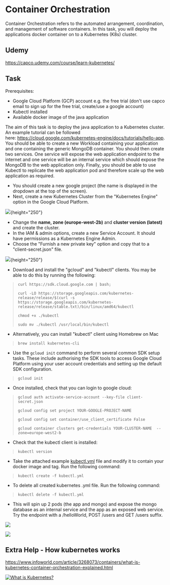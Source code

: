 # Container Orchestration

Container Orchestration refers to the automated arrangement, coordination, and management of software containers. In this task, you will deploy the applications docker container on to a Kubernetes (K8s) cluster. 

## Udemy

<https://capco.udemy.com/course/learn-kubernetes/>

## Task

Prerequisites:

-   Google Cloud Platform (GCP) account e.g. the free trial (don't use capco email to sign up for the free trial, create/use a google account)
-   Kubectl installed 
-   Available docker image of the java application

The aim of this task is to deploy the java application to a Kubernetes cluster. An example tutorial can be followed here: <https://cloud.google.com/kubernetes-engine/docs/tutorials/hello-app>. You should be able to create a new Workload containing your application and one containing the generic MongoDB container. You should then create two services. One service will expose the web application endpoint to the internet and one service will be an internal service which should expose the MongoDB to the web application only. Finally, you should be able to use Kubectl to replicate the web application pod and therefore scale up the web application as required.

-   You should create a new google project (the name is displayed in the dropdown at the top of the screen).
-   Next, create a new Kubernetes Cluster from the "Kubernetes Engine" option in the Google Cloud Platform.

![](attachments/418644157/428965986.png?height=250){height="250"}

-   Change the **name, zone (europe-west-2b)** and **cluster version (latest)** and create the cluster.
-   In the IAM & admin options, create a new Service Account. It should have permissions as a Kubernetes Engine Admin. 
-   Choose the "Furnish a new private key" option and copy that to a "client-secret.json" file.

![](attachments/418644157/428834941.png?height=250){height="250"}

-   Download and install the "gcloud" and "kubectl" clients. You may be able to do this by running the following:

>     curl https://sdk.cloud.google.com | bash;
>
>     curl -LO https://storage.googleapis.com/kubernetes-release/release/$(curl -s https://storage.googleapis.com/kubernetes-release/release/stable.txt)/bin/linux/amd64/kubectl
>
>     chmod +x ./kubectl
>
>     sudo mv ./kubectl /usr/local/bin/kubectl

-   Alternatively, you can install "kubectl" client using Homebrew on Mac

>     brew install kubernetes-cli

-   Use the `gcloud init` command to perform several common SDK setup tasks. These include authorising the SDK tools to access Google Cloud Platform using your user account credentials and setting up the default SDK configuration.

>     gcloud init

-   Once installed, check that you can login to google cloud:

>     gcloud auth activate-service-account --key-file client-secret.json
>
>     gcloud config set project YOUR-GOOGLE-PROJECT-NAME
>
>     gcloud config set container/use_client_certificate False
>
>     gcloud container clusters get-credentials YOUR-CLUSTER-NAME  --zone=europe-west2-b

-   Check that the kubectl client is installed:

>     kubectl version

-   Take the attached example [kubectl.yml](../attachments/418644157/437846035.xml) file and modify it to contain your docker image and tag. Run the following command:

>     kubectl create -f kubectl.yml

-   To delete all created kubernetes .yml file. Run the following command:

>     kubectl delete -f kubectl.yml

-   This will spin up 2 pods (the app and mongo) and expose the mongo database as an internal service and the app as an exposed web service. Try the endpoint with a /helloWorld, POST /users and GET /users suffix.

![](attachments/418644157/429064281.png?height=250)

![](attachments/418644157/428965994.png?height=250)

## Extra Help - How kubernetes works

<https://www.infoworld.com/article/3268073/containers/what-is-kubernetes-container-orchestration-explained.html>

[![What is Kubernetes?](https://img.youtube.com/vi/R-3dfURb2hA/0.jpg)](https://www.youtube.com/watch?v=R-3dfURb2hA)



